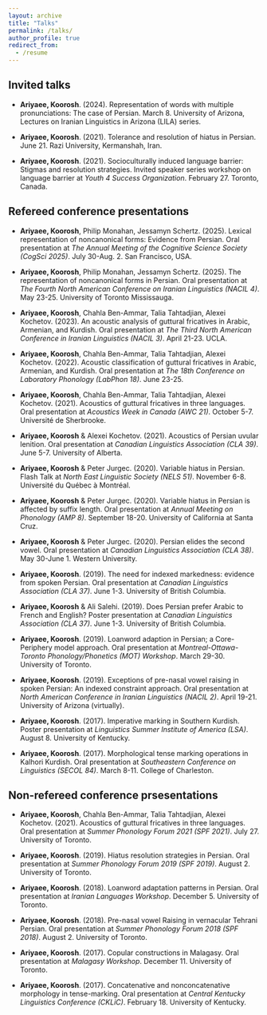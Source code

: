 ```yaml
---
layout: archive
title: "Talks"
permalink: /talks/
author_profile: true
redirect_from:
  - /resume
---
```


<!-- {% include base_path %} -->

## Invited talks
* **Ariyaee, Koorosh**. (2024). Representation of words with multiple pronunciations: The case of Persian. March 8. University of Arizona, Lectures on Iranian Linguistics in Arizona (LILA) series.

* **Ariyaee, Koorosh**. (2021). Tolerance and resolution of hiatus in Persian. June 21. Razi
  University, Kermanshah, Iran.
  
* **Ariyaee, Koorosh**. (2021). Socioculturally induced language barrier: Stigmas and resolution
strategies. Invited speaker series workshop on language barrier at *Youth 4 Success Organization*.
February 27. Toronto, Canada.

## Refereed conference presentations
* **Ariyaee, Koorosh**, Philip Monahan, Jessamyn Schertz. (2025). Lexical representation of noncanonical forms: Evidence from Persian. Oral presentation at *The Annual Meeting of the Cognitive Science Society (CogSci 2025)*. July 30-Aug. 2. San
Francisco, USA.

* **Ariyaee, Koorosh**, Philip Monahan, Jessamyn Schertz. (2025). The representation of noncanonical forms in Persian. Oral presentation at *The Fourth North American Conference on Iranian Linguistics (NACIL 4)*. May 23-25. University of Toronto Mississauga.

* **Ariyaee, Koorosh**, Chahla Ben-Ammar, Talia Tahtadjian, Alexei Kochetov. (2023). An acoustic analysis of guttural fricatives in Arabic, Armenian, and Kurdish.
Oral presentation at *The Third North American Conference in Iranian Linguistics (NACIL 3)*. April 21-23. UCLA.

* **Ariyaee, Koorosh**, Chahla Ben-Ammar, Talia Tahtadjian, Alexei Kochetov. (2022). Acoustic classification of guttural fricatives in Arabic, Armenian, and Kurdish. Oral presentation at *The 18th Conference on Laboratory Phonology (LabPhon 18)*. June 23-25.

* **Ariyaee, Koorosh**, Chahla Ben-Ammar, Talia Tahtadjian, Alexei Kochetov. (2021). Acoustics of guttural fricatives in three languages. Oral presentation at *Acoustics Week in Canada (AWC 21)*. October 5-7. Université de Sherbrooke.

* **Ariyaee, Koorosh** & Alexei Kochetov. (2021). Acoustics of Persian uvular lenition. Oral presentation at *Canadian Linguistics Association (CLA 39)*. June 5-7. University
of Alberta.

* **Ariyaee, Koorosh** & Peter Jurgec. (2020). Variable hiatus in Persian. Flash Talk at *North East
Linguistic Society (NELS 51)*. November 6-8. Université du Québec à Montréal.

* **Ariyaee, Koorosh** & Peter Jurgec. (2020). Variable hiatus in Persian is affected by suffix length.
Oral presentation at *Annual Meeting on Phonology (AMP 8)*. September 18-20. University
of California at Santa Cruz.

* **Ariyaee, Koorosh** & Peter Jurgec. (2020). Persian elides the second vowel. Oral presentation at
*Canadian Linguistics Association (CLA 38)*. May 30-June 1. Western University.

* **Ariyaee, Koorosh**. (2019). The need for indexed markedness: evidence from spoken Persian.
Oral presentation at *Canadian Linguistics Association (CLA 37)*. June 1-3. University of
British Columbia.

* **Ariyaee, Koorosh** & Ali Salehi. (2019). Does Persian prefer Arabic to French and English?
Poster presentation at *Canadian Linguistics Association (CLA 37)*. June 1-3. University
of British Columbia.

* **Ariyaee, Koorosh**. (2019). Loanword adaption in Persian; a Core-Periphery model approach. Oral presentation at *Montreal-Ottawa-Toronto Phonology/Phonetics (MOT) Workshop*.
March 29-30. University of Toronto.

* **Ariyaee, Koorosh**. (2019). Exceptions of pre-nasal vowel raising in spoken Persian: An indexed constraint approach. Oral presentation at *North American Conference in Iranian Linguistics (NACIL 2)*. April 19-21. University of Arizona (virtually).

* **Ariyaee, Koorosh**. (2017). Imperative marking in Southern Kurdish. Poster presentation at
*Linguistics Summer Institute of America (LSA)*. August 8. University of Kentucky.

* **Ariyaee, Koorosh**. (2017). Morphological tense marking operations in Kalhori Kurdish. Oral
presentation at *Southeastern Conference on Linguistics (SECOL 84)*. March 8-11. College
of Charleston.


<!--   * Github University
  * Duties included: Tagging issues
  * Supervisor: Professor Git -->

<!-- * Fall 2015: Research Assistant
  * Github University
  * Duties included: Merging pull requests
  * Supervisor: Professor Hub -->
  
## Non-refereed conference prsesentations
* **Ariyaee, Koorosh**, Chahla Ben-Ammar, Talia Tahtadjian, Alexei Kochetov. (2021). Acoustics of guttural fricatives in three languages. Oral presentation at *Summer
Phonology Forum 2021 (SPF 2021)*. July 27. University of Toronto.

* **Ariyaee, Koorosh**. (2019). Hiatus resolution strategies in Persian. Oral presentation at *Summer
Phonology Forum 2019 (SPF 2019)*. August 2. University of Toronto.

* **Ariyaee, Koorosh**. (2018). Loanword adaptation patterns in Persian. Oral presentation at
*Iranian Languages Workshop*. December 5. University of Toronto.

* **Ariyaee, Koorosh**. (2018). Pre-nasal vowel Raising in vernacular Tehrani Persian. Oral presentation
at *Summer Phonology Forum 2018 (SPF 2018)*. August 2. University of Toronto.

* **Ariyaee, Koorosh**. (2017). Copular constructions in Malagasy. Oral presentation at *Malagasy
Workshop*. December 11. University of Toronto.

* **Ariyaee, Koorosh**. (2017). Concatenative and nonconcatenative morphology in tense-marking.
Oral presentation at *Central Kentucky Linguistics Conference (CKLiC)*. February 18. University of Kentucky.

<!-- * Skill 1
* Skill 2
  * Sub-skill 2.1
  * Sub-skill 2.2
  * Sub-skill 2.3
* Skill 3

Publications
======
  <ul>{% for post in site.publications %}
    {% include archive-single-cv.html %}
  {% endfor %}</ul>
  
Talks
======
  <ul>{% for post in site.talks %}
    {% include archive-single-talk-cv.html %}
  {% endfor %}</ul>
  
Teaching
======
  <ul>{% for post in site.teaching %}
    {% include archive-single-cv.html %}
  {% endfor %}</ul>
  
Service and leadership
======
* Currently signed in to 43 different slack teams
 -->
